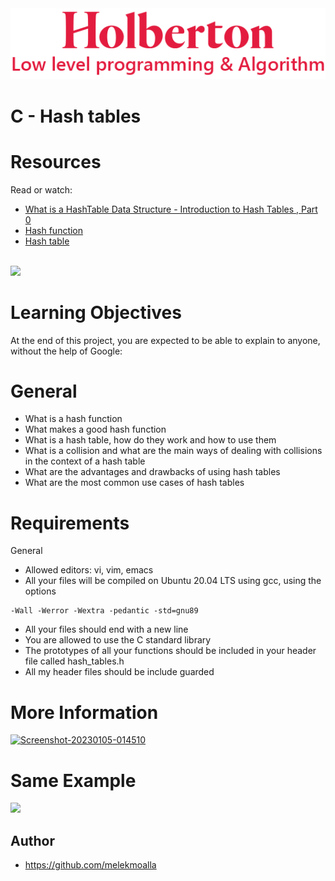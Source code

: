 <div align=center>  
    <img  
    style="text-align:center"  
    src="https://raw.githubusercontent.com/coding-max/hbtn_config/main/assets/head_low-level.png"  
    alt="Holberton School"/>  
</div>

# C - Hash tables

# Resources

Read or watch:

* [What is a HashTable Data Structure - Introduction to Hash Tables , Part 0](https://www.youtube.com/watch?v=MfhjkfocRR0)
* [Hash function](https://en.wikipedia.org/wiki/Hash_function)
* [Hash table](https://en.wikipedia.org/wiki/Hash_table)

<br>
<img 
src="https://journaldev.nyc3.digitaloceanspaces.com/2020/01/hash_table.png" border="0"> </img>

# Learning Objectives

At the end of this project, you are expected to be able to explain to anyone, without the help of Google:

# General
* What is a hash function
* What makes a good hash function
* What is a hash table, how do they work and how to use them
* What is a collision and what are the main ways of dealing with collisions in the  context of a hash table
* What are the advantages and drawbacks of using hash tables
* What are the most common use cases of hash tables

# Requirements

General

* Allowed editors: vi, vim, emacs
* All your files will be compiled on Ubuntu 20.04 LTS using gcc, using the options 
```
-Wall -Werror -Wextra -pedantic -std=gnu89 
```
* All your files should end with a new line
* You are allowed to use the C standard library
* The prototypes of all your functions should be included in your header file called hash_tables.h
* All my header files should be include guarded

# More Information

<a href="https://ibb.co/TKD1kYD"><img src="https://i.ibb.co/cbKw1kK/Screenshot-20230105-014510.png" alt="Screenshot-20230105-014510" border="0"></a>

# Same Example

<img src="https://upload.wikimedia.org/wikipedia/commons/5/5a/Hash_table_5_0_1_1_1_1_0_LL.svg" border="0"> </img>



## Author

- https://github.com/melekmoalla